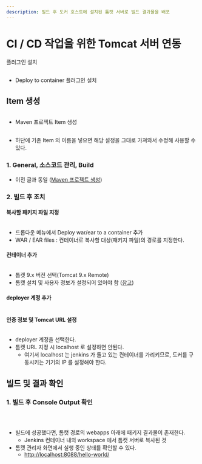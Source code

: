 ```yaml
---
description: 빌드 후 도커 호스트에 설치된 톰캣 서버로 빌드 결과물을 배포
---
```


# CI / CD 작업을 위한 Tomcat 서버 연동

플러그인 설치

<figure><img src="../../.gitbook/assets/image (40).png" alt=""><figcaption></figcaption></figure>

* Deploy to container 플러그인 설치



## Item 생성

<figure><img src="../../.gitbook/assets/image (41).png" alt=""><figcaption></figcaption></figure>

* Maven 프로젝트 Item 생성

<figure><img src="../../.gitbook/assets/image (46).png" alt=""><figcaption></figcaption></figure>

* 하단에 기존 Item 의 이름을 넣으면 해당 설정을 그대로 가져와서 수정해 사용할 수 있다.



### 1. General, 소스코드 관리, Build

* 이전 글과 동일 ([Maven 프로젝트 생성](maven.md#id-1.-general))



### 2. 빌드 후 조치

#### 복사할 패키지 파일 지정

<figure><img src="../../.gitbook/assets/image (45).png" alt=""><figcaption></figcaption></figure>

* 드롭다운 메뉴에서 Deploy war/ear to a container 추가
* WAR / EAR files : 컨테이너로 복사할 대상(패키지 파일)의 경로를 지정한다.

#### 컨테이너 추가

<figure><img src="../../.gitbook/assets/image (47).png" alt=""><figcaption></figcaption></figure>

* 톰캣 9.x 버전 선택(Tomcat 9.x Remote)
* 톰캣 설치 및 사용자 정보가 설정되어 있어야 함 ([참고](../appendix/tomcat.md))

#### deployer 계정 추가

<figure><img src="../../.gitbook/assets/image (48).png" alt=""><figcaption></figcaption></figure>

#### 인증 정보 및 Tomcat URL 설정

<figure><img src="../../.gitbook/assets/image (49).png" alt=""><figcaption></figcaption></figure>

* deployer 계정을 선택한다.
* 톰캣 URL 지정 시 localhost 로 설정하면 안된다.
  * 여기서  localhost 는 jenkins 가 돌고 있는 컨테이너를 가리키므로, 도커를 구동시키는 기기의 IP 를 설정해야 한다.



## 빌드 및 결과 확인

### 1. 빌드 후 Console Output 확인

<figure><img src="../../.gitbook/assets/image (50).png" alt=""><figcaption></figcaption></figure>

<figure><img src="../../.gitbook/assets/image (51).png" alt=""><figcaption></figcaption></figure>

<figure><img src="../../.gitbook/assets/image (52).png" alt=""><figcaption></figcaption></figure>

* 빌드에 성공했다면, 톰캣 경로의 webapps 아래에 패키지 결과물이 존재한다.
  * Jenkins 컨테이너 내의 workspace 에서 톰캣 서버로 복사된 것
* 톰캣 관리자 화면에서 실행 중인 상태를 확인할 수 있다.
  * [http://localhost:8088/hello-world/](http://localhost:8088/hello-world/)



##

